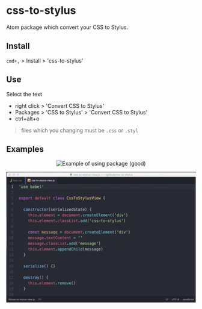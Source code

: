 # css-to-stylus
Atom package which convert your CSS to Stylus.

## Install

`cmd+,` > Install > 'css-to-stylus'

## Use

Select the text
* right click > 'Convert CSS to Stylus'
* Packages > 'CSS to Stylus' > 'Convert CSS to Stylus'
* ctrl+alt+o

> files which you changing must be `.css` or `.styl`

## Examples

<p align="center">
  <img alt="Example of using package (good)" src="./example-good.gif" width="800">
</p>

<p align="center">
  <img alt="Example of using package (bad)" src="./example-bad.gif" width="800">
</p>

